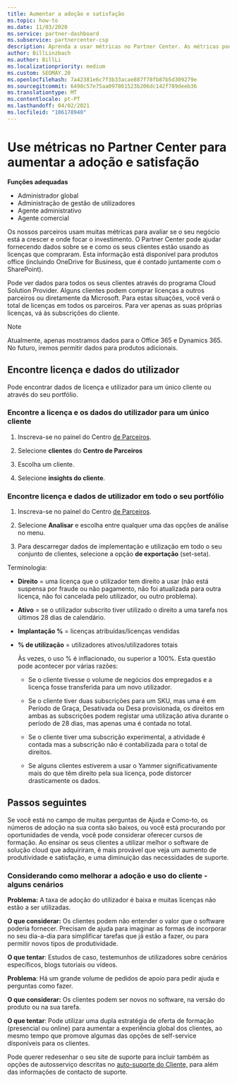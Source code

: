 ```yaml
---
title: Aumentar a adoção e satisfação
ms.topic: how-to
ms.date: 11/03/2020
ms.service: partner-dashboard
ms.subservice: partnercenter-csp
description: Aprenda a usar métricas no Partner Center. As métricas podem mostrar se o seu negócio está a crescer, como os clientes usam as suas licenças e onde se concentram no investimento.
author: BillLinzbach
ms.author: BillLi
ms.localizationpriority: medium
ms.custom: SEOMAY.20
ms.openlocfilehash: 7a42381e6c7f3b33acae887f78fb87b5d309279e
ms.sourcegitcommit: 6498c57e75aa097861523b206dc142f789deeb36
ms.translationtype: MT
ms.contentlocale: pt-PT
ms.lasthandoff: 04/02/2021
ms.locfileid: "106178940"
---
```

# <a name="use-metrics-in-partner-center-to-increase-adoption-and-satisfaction"></a>Use métricas no Partner Center para aumentar a adoção e satisfação

**Funções adequadas**

- Administrador global
- Administração de gestão de utilizadores
- Agente administrativo
- Agente comercial

Os nossos parceiros usam muitas métricas para avaliar se o seu negócio está a crescer e onde focar o investimento. O Partner Center pode ajudar fornecendo dados sobre se e como os seus clientes estão usando as licenças que compraram. Esta informação está disponível para produtos office (incluindo OneDrive for Business, que é contado juntamente com o SharePoint).

Pode ver dados para todos os seus clientes através do programa Cloud Solution Provider. Alguns clientes podem comprar licenças a outros parceiros ou diretamente da Microsoft. Para estas situações, você verá o total de licenças em todos os parceiros. Para ver apenas as suas próprias licenças, vá às subscrições do cliente.

> [!NOTE]  
> Atualmente, apenas mostramos dados para o Office 365 e Dynamics 365. No futuro, iremos permitir dados para produtos adicionais.

## <a name="find-license-and-user-data"></a>Encontre licença e dados do utilizador

Pode encontrar dados de licença e utilizador para um único cliente ou através do seu portfólio.

### <a name="find-license-and-user-data-for-a-single-customer"></a>Encontre a licença e os dados do utilizador para um único cliente

1. Inscreva-se no painel do Centro [de Parceiros](https://partner.microsoft.com/dashboard).

2. Selecione **clientes** do **Centro de Parceiros**

3. Escolha um cliente.

4. Selecione **insights do cliente**.

### <a name="find-license-and-user-data-across-your-portfolio"></a>Encontre licença e dados de utilizador em todo o seu portfólio

1. Inscreva-se no painel do Centro [de Parceiros](https://partner.microsoft.com/dashboard).

2. Selecione **Analisar** e escolha entre qualquer uma das opções de análise no menu.

3. Para descarregar dados de implementação e utilização em todo o seu conjunto de clientes, selecione a opção **de exportação** (set-seta).

Terminologia:

- **Direito** = uma licença que o utilizador tem direito a usar (não está suspensa por fraude ou não pagamento, não foi atualizada para outra licença, não foi cancelada pelo utilizador, ou outro problema).

- **Ativo** = se o utilizador subscrito tiver utilizado o direito a uma tarefa nos últimos 28 dias de calendário.

- **Implantação %** = licenças atribuídas/licenças vendidas

- **% de utilização** = utilizadores ativos/utilizadores totais

   Às vezes, o uso % é inflacionado, ou superior a 100%. Esta questão pode acontecer por várias razões:

  - Se o cliente tivesse o volume de negócios dos empregados e a licença fosse transferida para um novo utilizador.

  - Se o cliente tiver duas subscrições para um SKU, mas uma é em Período de Graça, Desativada ou Desa provisionada, os direitos em ambas as subscrições podem registar uma utilização ativa durante o período de 28 dias, mas apenas uma é contada no total.

  - Se o cliente tiver uma subscrição experimental, a atividade é contada mas a subscrição não é contabilizada para o total de direitos.

  - Se alguns clientes estiverem a usar o Yammer significativamente mais do que têm direito pela sua licença, pode distorcer drasticamente os dados.

## <a name="next-steps"></a>Passos seguintes

Se você está no campo de muitas perguntas de Ajuda e Como-to, os números de adoção na sua conta são baixos, ou você está procurando por oportunidades de venda, você pode considerar oferecer cursos de formação. Ao ensinar os seus clientes a utilizar melhor o software de solução cloud que adquiriram, é mais provável que veja um aumento de produtividade e satisfação, e uma diminuição das necessidades de suporte.

### <a name="considering-how-to-improve-customer-adoption-and-usage---a-couple-scenarios"></a>Considerando como melhorar a adoção e uso do cliente - alguns cenários

**Problema:** A taxa de adoção do utilizador é baixa e muitas licenças não estão a ser utilizadas.

**O que considerar:** Os clientes podem não entender o valor que o software poderia fornecer. Precisam de ajuda para imaginar as formas de incorporar no seu dia-a-dia para simplificar tarefas que já estão a fazer, ou para permitir novos tipos de produtividade.

**O que tentar**: Estudos de caso, testemunhos de utilizadores sobre cenários específicos, blogs tutoriais ou vídeos.

**Problema**: Há um grande volume de pedidos de apoio para pedir ajuda e perguntas como fazer.

**O que considerar:** Os clientes podem ser novos no software, na versão do produto ou na sua tarefa.

**O que tentar**: Pode utilizar uma dupla estratégia de oferta de formação (presencial ou online) para aumentar a experiência global dos clientes, ao mesmo tempo que promove algumas das opções de self-service disponíveis para os clientes.

Pode querer redesenhar o seu site de suporte para incluir também as opções de autosserviço descritas no [auto-suporte do Cliente,](customer-self-support.md) para além das informações de contacto de suporte.

